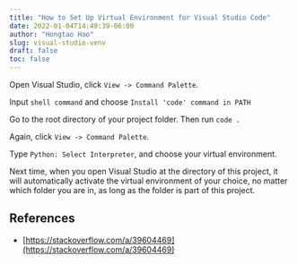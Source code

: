 ```yaml
---
title: "How to Set Up Virtual Environment for Visual Studio Code"
date: 2022-01-04T14:49:39-06:00
author: "Hongtao Hao"
slug: visual-studio-venv
draft: false
toc: false
---
```

Open Visual Studio, click `View -> Command Palette`. 

Input `shell command` and choose `Install 'code' command in PATH`

Go to the root directory of your project folder. Then run `code .`

Again, click `View -> Command Palette`.

Type `Python: Select Interpreter`, and choose your virtual environment. 

Next time, when you open Visual Studio at the directory of this project, it will automatically activate the virtual environment of your choice, no matter which folder you are in, as long as the folder is part of this project. 

## References
- [https://stackoverflow.com/a/39604469](https://stackoverflow.com/a/39604469)